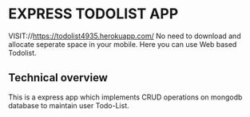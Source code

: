 # EXPRESS TODOLIST APP
VISIT://https://todolist4935.herokuapp.com/
No need to download and allocate seperate space in your mobile. 
Here you can use Web based Todolist.

## Technical overview
This is a express app which implements CRUD operations on mongodb database to maintain user Todo-List.